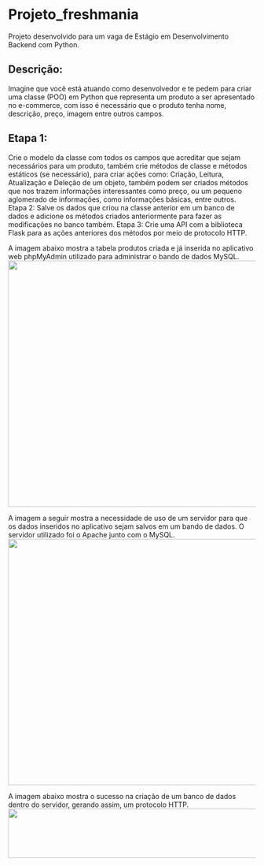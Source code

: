 # Projeto_freshmania

Projeto desenvolvido para um vaga de Estágio em Desenvolvimento Backend com Python.

<h2>Descrição:</h2>
Imagine que você está atuando como desenvolvedor e te pedem para criar uma classe (POO) em Python que representa um produto a ser apresentado no e-commerce, com isso é necessário que o produto tenha nome, descrição, preço, imagem entre outros campos.

<h2>Etapa 1:</h2>
Crie o modelo da classe com todos os campos que acreditar que sejam necessários para um produto, também crie métodos de classe e métodos estáticos (se necessário), para criar ações como: Criação, Leitura, Atualização e Deleção de um objeto, também podem ser criados métodos que nos trazem informações interessantes como preço, ou um pequeno aglomerado de informações, como informações básicas, entre outros.

</h2>Etapa 2:</h2>
Salve os dados que criou na classe anterior em um banco de dados e adicione os métodos criados anteriormente para fazer as modificações no banco também.

</h2>Etapa 3:</h2>
Crie uma API com a biblioteca Flask para as ações anteriores dos métodos por meio de protocolo HTTP.


A imagem abaixo mostra a tabela produtos criada e já inserida no aplicativo web phpMyAdmin utilizado para administrar o bando de dados MySQL.
<img src="https://github.com/biancadizio/projeto_freshmania/blob/main/img1.jpg?raw=true" height="500" width="1100">

A imagem a seguir mostra a necessidade de uso de um servidor para que os dados inseridos no aplicativo sejam salvos em um bando de dados. O servidor utilizado foi o Apache junto com o MySQL.
<img src="https://github.com/biancadizio/projeto_freshmania/blob/main/img2.jpg?raw=true" height="500" width="1100">


A imagem abaixo mostra o sucesso na criação de um banco de dados dentro do servidor, gerando assim, um protocolo HTTP.
<img src="https://github.com/biancadizio/projeto_freshmania/blob/main/img3.jpg?raw=true" height="100" width="1100">
